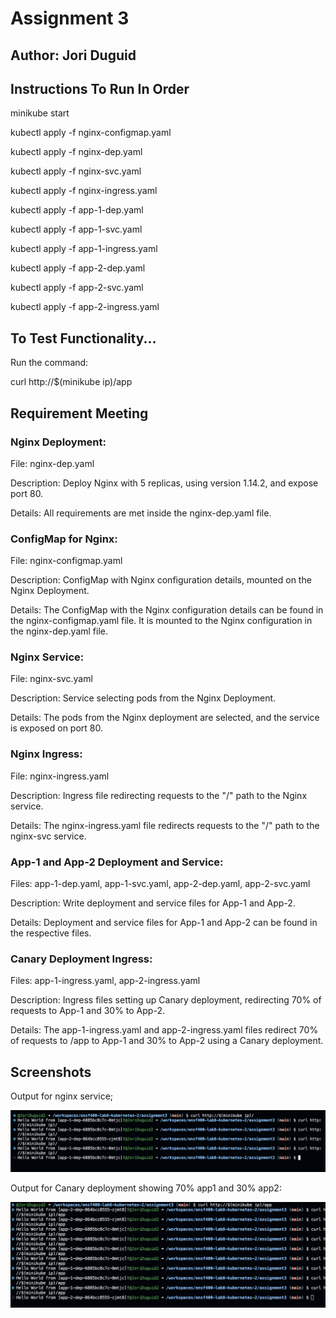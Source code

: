 # Assignment 3

## Author: Jori Duguid

## Instructions To Run In Order

minikube start

kubectl apply -f nginx-configmap.yaml

kubectl apply -f nginx-dep.yaml

kubectl apply -f nginx-svc.yaml

kubectl apply -f nginx-ingress.yaml

kubectl apply -f app-1-dep.yaml

kubectl apply -f app-1-svc.yaml

kubectl apply -f app-1-ingress.yaml

kubectl apply -f app-2-dep.yaml

kubectl apply -f app-2-svc.yaml

kubectl apply -f app-2-ingress.yaml


## To Test Functionality...

Run the command: 

curl http://$(minikube ip)/app

## Requirement Meeting

### Nginx Deployment:

File: nginx-dep.yaml

Description: Deploy Nginx with 5 replicas, using version 1.14.2, and expose port 80.

Details: All requirements are met inside the nginx-dep.yaml file.

### ConfigMap for Nginx:

File: nginx-configmap.yaml

Description: ConfigMap with Nginx configuration details, mounted on the Nginx Deployment.

Details: The ConfigMap with the Nginx configuration details can be found in the nginx-configmap.yaml file. It is mounted to the Nginx configuration in the nginx-dep.yaml file.

### Nginx Service:

File: nginx-svc.yaml

Description: Service selecting pods from the Nginx Deployment.

Details: The pods from the Nginx deployment are selected, and the service is exposed on port 80.

### Nginx Ingress:

File: nginx-ingress.yaml

Description: Ingress file redirecting requests to the "/" path to the Nginx service.

Details: The nginx-ingress.yaml file redirects requests to the "/" path to the nginx-svc service.

### App-1 and App-2 Deployment and Service:

Files: app-1-dep.yaml, app-1-svc.yaml, app-2-dep.yaml, app-2-svc.yaml

Description: Write deployment and service files for App-1 and App-2.

Details: Deployment and service files for App-1 and App-2 can be found in the respective files.

### Canary Deployment Ingress:

Files: app-1-ingress.yaml, app-2-ingress.yaml

Description: Ingress files setting up Canary deployment, redirecting 70% of requests to App-1 and 30% to App-2.

Details: The app-1-ingress.yaml and app-2-ingress.yaml files redirect 70% of requests to /app to App-1 and 30% to App-2 using a Canary deployment.

## Screenshots

Output for nginx service;

![IMAGE](nginx.png)

Output for Canary deployment showing 70% app1 and 30% app2:

![IMAGE](Canary.png)